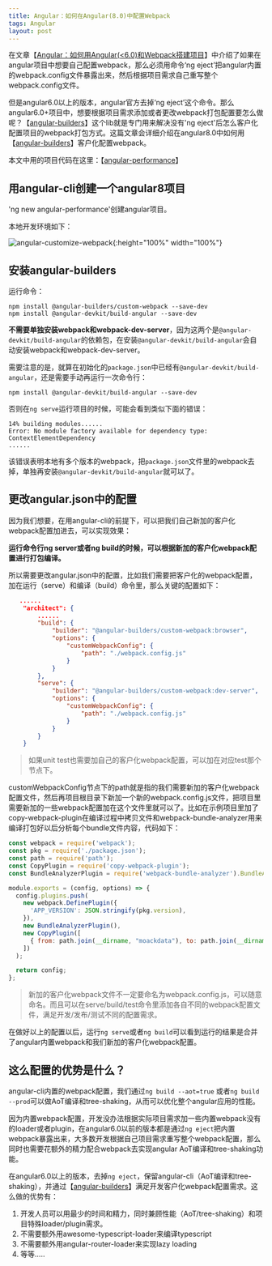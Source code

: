 ```yaml
---
title: Angular：如何在Angular(8.0)中配置Webpack
tags: Angular
layout: post
---
```


在文章【[Angular：如何用Angular(<6.0)和Webpack搭建项目](https://limeii.github.io/2018/09/angular-webpack/)】中介绍了如果在angular项目中想要自己配置webpack，那么必须用命令‘ng eject’把angular内置的webpack.config文件暴露出来，然后根据项目需求自己重写整个webpack.config文件。


但是angular6.0以上的版本，angular官方去掉‘ng eject’这个命令。那么angular6.0+项目中，想要根据项目需求添加或者更改webpack打包配置要怎么做呢？【[angular-builders](https://github.com/just-jeb/angular-builders)】这个lib就是专门用来解决没有'ng eject'后怎么客户化配置项目的webpack打包方式。这篇文章会详细介绍在angular8.0中如何用【[angular-builders](https://github.com/just-jeb/angular-builders)】客户化配置webpack。

本文中用的项目代码在这里：【[angular-performance](https://github.com/LiMeii/angular-performance)】

## 用angular-cli创建一个angular8项目
'ng new angular-performance'创建angular项目。

本地开发环境如下：

![angular-customize-webpack](https://limeii.github.io/assets/images/posts/angular/angular-customize-webpack01.png){:height="100%" width="100%"}

## 安装angular-builders

运行命令：
```
npm install @angular-builders/custom-webpack --save-dev
npm install @angular-devkit/build-angular --save-dev
```
**不需要单独安装webpack和webpack-dev-server**，因为这两个是```@angular-devkit/build-angular```的依赖包，在安装```@angular-devkit/build-angular```会自动安装webpack和webpack-dev-server。

需要注意的是，就算在初始化的```package.json```中已经有```@angular-devkit/build-angular```，还是需要手动再运行一次命令行：
```
npm install @angular-devkit/build-angular --save-dev
```
否则在```ng serve```运行项目的时候，可能会看到类似下面的错误：

```
14% building modules......
Error: No module factory available for dependency type: ContextElementDependency
......
```
该错误表明本地有多个版本的webpack，把```package.json```文件里的webpack去掉，单独再安装```@angular-devkit/build-angular```就可以了。

## 更改angular.json中的配置

因为我们想要，在用angular-cli的前提下，可以把我们自己新加的客户化webpack配置加进去，可以实现效果：


**运行命令行ng server或者ng build的时候，可以根据新加的客户化webpack配置进行打包编译。**


所以需要更改angular.json中的配置，比如我们需要把客户化的webpack配置，加在运行（serve）和编译（build）命令里，那么关键的配置如下：

```json
   ......
    "architect": {
        ......
        "build": {
            "builder": "@angular-builders/custom-webpack:browser",
            "options": {
                "customWebpackConfig": {
                    "path": "./webpack.config.js"
                }
            }
        },
        "serve": {
            "builder": "@angular-builders/custom-webpack:dev-server",
            "options": {
                "customWebpackConfig": {
                    "path": "./webpack.config.js"
                }
            }
        }
    }
```
<blockquote>
<p>
如果unit test也需要加自己的客户化webpack配置，可以加在对应test那个节点下。
</p>
</blockquote>
customWebpackConfig节点下的path就是指的我们需要新加的客户化webpack配置文件，然后再项目根目录下新加一个新的webpack.config.js文件，把项目里需要新加的一些webpack配置加在这个文件里就可以了。比如在示例项目里加了copy-webpack-plugin在编译过程中拷贝文件和webpack-bundle-analyzer用来编译打包好以后分析每个bundle文件内容，代码如下：

```js
const webpack = require('webpack');
const pkg = require('./package.json');
const path = require('path');
const CopyPlugin = require('copy-webpack-plugin');
const BundleAnalyzerPlugin = require('webpack-bundle-analyzer').BundleAnalyzerPlugin;

module.exports = (config, options) => {
  config.plugins.push(
    new webpack.DefinePlugin({
      'APP_VERSION': JSON.stringify(pkg.version),
    }),
    new BundleAnalyzerPlugin(),
    new CopyPlugin([
      { from: path.join(__dirname, "moackdata"), to: path.join(__dirname, "dist/angular-performance/moackdata") }
    ])
  );

  return config;
};
```

<blockquote>
<p>
新加的客户化webpack文件不一定要命名为webpack.config.js，可以随意命名。而且可以在serve/build/test命令里添加各自不同的webpack配置文件，满足开发/发布/测试不同的配置需求。
</p>
</blockquote>

在做好以上的配置以后，运行```ng serve```或者```ng build```可以看到运行的结果是合并了angular内置webpack和我们新加的客户化webpack配置。

## 这么配置的优势是什么？

angular-cli内置的webpack配置，我们通过```ng build --aot=true``` 或者```ng build --prod```可以做AoT编译和tree-shaking，从而可以优化整个angular应用的性能。


因为内置webpack配置，开发没办法根据实际项目需求加一些内置webpack没有的loader或者plugin，在angular6.0以前的版本都是通过```ng eject```把内置webpack暴露出来，大多数开发根据自己项目需求重写整个webpack配置，那么同时也需要花额外的精力配合webpack去实现angular AoT编译和tree-shaking功能。


在angular6.0以上的版本，去掉```ng eject```，保留angular-cli（AoT编译和tree-shaking），并通过【[angular-builders](https://github.com/just-jeb/angular-builders)】满足开发客户化webpack配置需求。这么做的优势有：
1. 开发人员可以用最少的时间和精力，同时兼顾性能（AoT/tree-shaking）和项目特殊loader/plugin需求。
2. 不需要额外用awesome-typescript-loader来编译typescript
3. 不需要额外用angular-router-loader来实现lazy loading
4. 等等.....